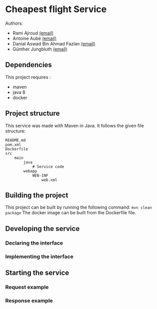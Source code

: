 # Cheapest flight Service
Authors: 
* Rami Ajroud [(email)](rami.ajroud@etu.unice.fr)
* Antoine Aubé [(email)](antoine.aube@etu.unice.fr)
* Danial Aswad Bin Ahmad Fazlan [(email)](danial-aswad.bin-ahmad-fazlan@etu.unice.fr)
* Günther Jungbluth [(email)](gunther.jungbluth@etu.unice.fr)

## Dependencies
This project requires :
- maven
- java 8
- docker

## Project structure
This service was made with Maven in Java. It follows the given file structure:
```
README.md
pom.xml
Dockerfile
src
    main
        java
            # Service code
        webapp
            WEB-INF
                web.xml
``` 

## Building the project
This project can be built by running the following command: `mvn clean package`
The docker image can be built from the Dockerfile file.

## Developing the service

### Declaring the interface



### Implementing the interface

## Starting the service


### Request example


### Response example


